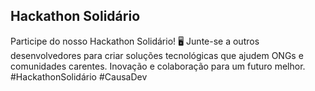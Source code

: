 ## Hackathon Solidário
Participe do nosso Hackathon Solidário! 🖥️ Junte-se a outros desenvolvedores para criar soluções tecnológicas que ajudem ONGs e comunidades carentes. Inovação e colaboração para um futuro melhor. #HackathonSolidário #CausaDev
